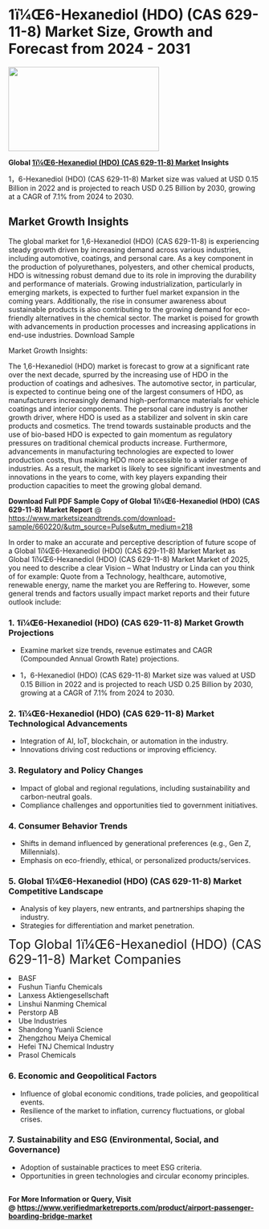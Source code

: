 <H1>1ï¼Œ6-Hexanediol (HDO) (CAS 629-11-8) Market Size, Growth and Forecast from 2024 - 2031</H1><img class="aligncenter size-medium wp-image-584254" src="https://thirdeyenews.in/wp-content/uploads/2024/09/Global-Market-Research-300x168.jpeg" alt="" width="300" height="168" /><p><strong>Global&nbsp;<a href="https://www.marketsizeandtrends.com/download-sample/660220/&amp;utm_source=Pulse&amp;utm_medium=218">1ï¼Œ6-Hexanediol (HDO) (CAS 629-11-8) Market</a> Insights</strong></p><p>1，6-Hexanediol (HDO) (CAS 629-11-8) Market size was valued at USD 0.15 Billion in 2022 and is projected to reach USD 0.25 Billion by 2030, growing at a CAGR of 7.1% from 2024 to 2030.</p><p><h2>Market Growth Insights</h2> <p>The global market for 1,6-Hexanediol (HDO) (CAS 629-11-8) is experiencing steady growth driven by increasing demand across various industries, including automotive, coatings, and personal care. As a key component in the production of polyurethanes, polyesters, and other chemical products, HDO is witnessing robust demand due to its role in improving the durability and performance of materials. Growing industrialization, particularly in emerging markets, is expected to further fuel market expansion in the coming years. Additionally, the rise in consumer awareness about sustainable products is also contributing to the growing demand for eco-friendly alternatives in the chemical sector. The market is poised for growth with advancements in production processes and increasing applications in end-use industries. Download Sample</p> <p>Market Growth Insights:</p> <p>The 1,6-Hexanediol (HDO) market is forecast to grow at a significant rate over the next decade, spurred by the increasing use of HDO in the production of coatings and adhesives. The automotive sector, in particular, is expected to continue being one of the largest consumers of HDO, as manufacturers increasingly demand high-performance materials for vehicle coatings and interior components. The personal care industry is another growth driver, where HDO is used as a stabilizer and solvent in skin care products and cosmetics. The trend towards sustainable products and the use of bio-based HDO is expected to gain momentum as regulatory pressures on traditional chemical products increase. Furthermore, advancements in manufacturing technologies are expected to lower production costs, thus making HDO more accessible to a wider range of industries. As a result, the market is likely to see significant investments and innovations in the years to come, with key players expanding their production capacities to meet the growing global demand. </p><p><span class=""><strong>Download Full PDF Sample Copy of Global 1ï¼Œ6-Hexanediol (HDO) (CAS 629-11-8) Market Report</strong> @ <a href="https://www.marketsizeandtrends.com/download-sample/660220/&amp;utm_source=Pulse&amp;utm_medium=218" target="_blank">https://www.marketsizeandtrends.com/download-sample/660220/&amp;utm_source=Pulse&amp;utm_medium=218</a></span></p><p>In order to make an accurate and perceptive description of future scope of a Global&nbsp;1ï¼Œ6-Hexanediol (HDO) (CAS 629-11-8) Market Market as Global&nbsp;1ï¼Œ6-Hexanediol (HDO) (CAS 629-11-8) Market Market of 2025, you need to describe a clear Vision &ndash; What Industry or Linda can you think of for example: Quote from a Technology, healthcare, automotive, renewable energy, name the market you are Reffering to. However, some general trends and factors usually impact market reports and their future outlook include:</p><h3>1.&nbsp;<strong>1ï¼Œ6-Hexanediol (HDO) (CAS 629-11-8) Market Growth Projections</strong></h3><ul><li>Examine market size trends, revenue estimates and CAGR (Compounded Annual Growth Rate) projections.</li><li><p>1，6-Hexanediol (HDO) (CAS 629-11-8) Market size was valued at USD 0.15 Billion in 2022 and is projected to reach USD 0.25 Billion by 2030, growing at a CAGR of 7.1% from 2024 to 2030.</p></li></ul><h3>2.&nbsp;<strong>1ï¼Œ6-Hexanediol (HDO) (CAS 629-11-8) Market Technological Advancements</strong></h3><ul><li>Integration of AI, IoT, blockchain, or automation in the industry.</li><li>Innovations driving cost reductions or improving efficiency.</li></ul><h3>3.&nbsp;<strong>Regulatory and Policy Changes</strong></h3><ul><li>Impact of global and regional regulations, including sustainability and carbon-neutral goals.</li><li>Compliance challenges and opportunities tied to government initiatives.</li></ul><h3>4.&nbsp;<strong>Consumer Behavior Trends</strong></h3><ul><li>Shifts in demand influenced by generational preferences (e.g., Gen Z, Millennials).</li><li>Emphasis on eco-friendly, ethical, or personalized products/services.</li></ul><h3>5.&nbsp;<strong>Global 1ï¼Œ6-Hexanediol (HDO) (CAS 629-11-8) Market Competitive Landscape</strong></h3><ul><li>Analysis of key players, new entrants, and partnerships shaping the industry.</li><li>Strategies for differentiation and market penetration.</li></ul><p data-pm-slice="1 1 []"><span style="color: inherit; font-family: inherit; font-size: 25px;">Top Global 1ï¼Œ6-Hexanediol (HDO) (CAS 629-11-8) Market Companies</span></p><div class="" data-test-id=""><p><li>BASF</li><li> Fushun Tianfu Chemicals</li><li> Lanxess Aktiengesellschaft</li><li> Linshui Nanming Chemical</li><li> Perstorp AB</li><li> Ube Industries</li><li> Shandong Yuanli Science</li><li> Zhengzhou Meiya Chemical</li><li> Hefei TNJ Chemical Industry</li><li> Prasol Chemicals</li></p></div><h3>6.&nbsp;<strong>Economic and Geopolitical Factors</strong></h3><ul><li>Influence of global economic conditions, trade policies, and geopolitical events.</li><li>Resilience of the market to inflation, currency fluctuations, or global crises.</li></ul><h3>7.&nbsp;<strong>Sustainability and ESG (Environmental, Social, and Governance)</strong></h3><ul><li>Adoption of sustainable practices to meet ESG criteria.</li><li>Opportunities in green technologies and circular economy principles.</li></ul><h2><strong style="font-size: 14px;">For More Information or Query, Visit @&nbsp;</strong><a style="background-color: #ffffff; font-size: 14px;" href="https://www.marketsizeandtrends.com/report/1-6-hexanediol-hdo-cas-629-11-8-market/" target="_blank">https://www.verifiedmarketreports.com/product/airport-passenger-boarding-bridge-market</a></h2>
